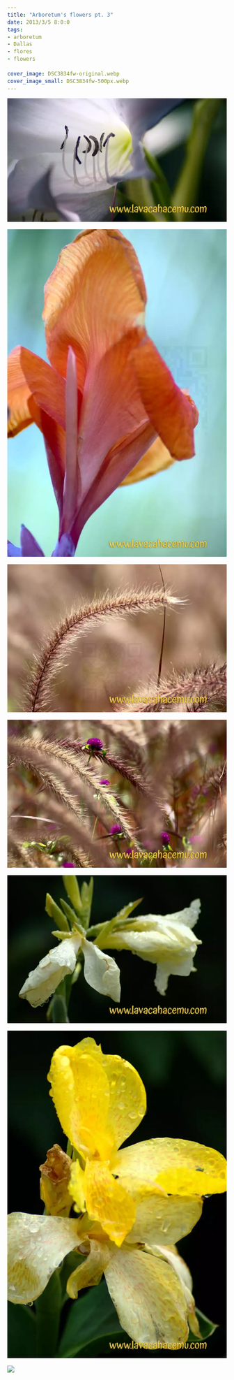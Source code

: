 ```yaml
---
title: "Arboretum's flowers pt. 3"
date: 2013/3/5 8:0:0
tags: 
- arboretum
- Dallas
- flores
- flowers

cover_image: DSC3834fw-original.webp
cover_image_small: DSC3834fw-500px.webp
---
```

[![](DSC3834fw-800px.webp)](DSC3834fw-original.webp)

  

[![](DSC3837fw-800px.webp)](DSC3837fw-original.webp)

  

[![](DSC3873fw-800px.webp)](DSC3873fw-original.webp)

  

[![](DSC3874fw-800px.webp)](DSC3874fw-original.webp)

  

[![](DSC03697fw-800px.webp)](DSC03697fw-original.webp)

  

[![](DSC03699fw-800px.webp)](DSC03699fw-original.webp)

  

[![](P7130746fw_small.JPG)](P7130746fw_original.JPG)
